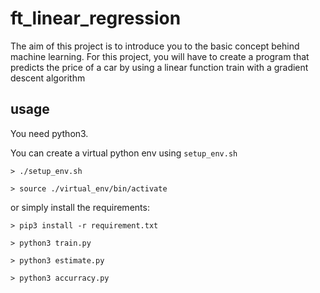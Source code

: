 # ft_linear_regression

The aim of this project is to introduce you to the basic concept behind machine learning.
For this project, you will have to create a program that predicts the price of a car
by using a linear function train with a gradient descent algorithm

## usage

You need python3.

You can create a virtual python env using `setup_env.sh`
```
> ./setup_env.sh 

> source ./virtual_env/bin/activate
```

or simply install the requirements:
```
> pip3 install -r requirement.txt
```

```
> python3 train.py
```

```
> python3 estimate.py
```

```
> python3 accurracy.py
```
